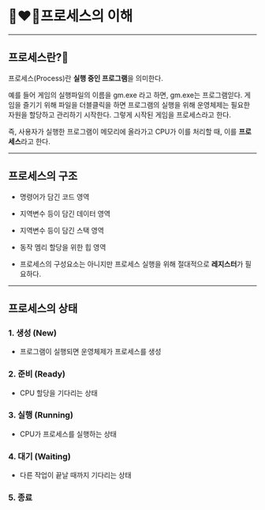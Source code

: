 # 🦄❤️‍🔥프로세스의 이해

---

## 프로세스란?💎
프로세스(Process)란 **실행 중인 프로그램**을 의미한다.

예를 들어 게임의 실행파일의 이름을 gm.exe 라고 하면, gm.exe는 프로그램읻다. 게임을 즐기기 위해 파일을 더블클릭을 하면 프로그램의 실행을 위해 
운영체제는 필요한 자원을 할당하고 관리하기 시작한다. 
그렇게 시작된 게임을 프로세스라고 한다.

즉, 사용자가 실행한 프로그램이 메모리에 올라가고 CPU가 이를 처리할 때, 이를 **프로세스**라고 한다.

---

## 프로세스의 구조 

* 명령어가 담긴 코드 영역

* 지역변수 등이 담긴 데이터 영역

* 지역변수 등이 담긴 스택 영역

* 동작 멤리 할당을 위한 힙 영역

* 프로세스의 구성요소는 아니지만 프로세스 실행을 위해 절대적으로 **레지스터**가 필요하다.


---

## 프로세스의 상태

### 1. 생성 (New)
- 프로그램이 실행되면 운영체제가 프로세스를 생성

### 2. 준비 (Ready)
- CPU 할당을 기다리는 상태  

### 3. 실행 (Running)
- CPU가 프로세스를 실행하는 상태

### 4. 대기 (Waiting)
- 다른 작업이 끝날 때까지 기다리는 상태

### 5. 종료





